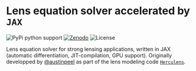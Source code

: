 # Lens equation solver accelerated by `JAX`

![PyPi python support](https://img.shields.io/badge/Python-3.9%20%7C%203.10-blue)
[![Zenodo](https://img.shields.io/badge/Zenodo-citation-blue)](https://zenodo.org/records/10727665)
![License](https://img.shields.io/github/license/Herculens/helens)

Lens equation solver for strong lensing applications, written in JAX (automatic differentiation, JIT-compilation, GPU support). Originally developped by [@austinpeel](https://github.com/austinpeel) as part of the lens modeling code [`Herculens`](https://github.com/Herculens/herculens).
